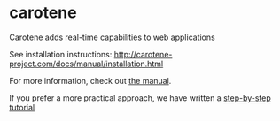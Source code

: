 # carotene

Carotene adds real-time capabilities to web applications

See installation instructions: http://carotene-project.com/docs/manual/installation.html

For more information, check out [the manual](http://carotene-project.com/docs/manual.html).

If you prefer a more practical approach, we have written a [step-by-step tutorial](http://carotene-project.com/docs/quick_overview/index.html)
